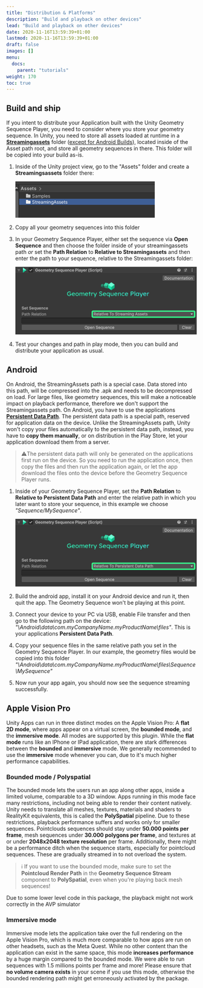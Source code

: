 ```yaml
---
title: "Distribution & Platforms"
description: "Build and playback on other devices"
lead: "Build and playback on other devices"
date: 2020-11-16T13:59:39+01:00
lastmod: 2020-11-16T13:59:39+01:00
draft: false
images: []
menu:
  docs:
    parent: "tutorials"
weight: 170
toc: true
---
```


## Build and ship

If you intent to distribute your Application built with the Unity Geometry Sequence Player, you need to consider where you store your geometry sequence.
In Unity, you need to store all assets loaded at runtime in a [**Streamingassets**](https://docs.unity3d.com/Manual/StreamingAssets.html) folder ([except for Android Builds](#android)), located inside of the Asset path root, and store all geometry sequences in there. This folder will be copied into your build as-is.

1. Inside of the Unity project view, go to the "Assets" folder and create a **Streamingsassets** folder there:

    ![Add Streamingassets folder in Assets directory](create_streamingassets.png)

2. Copy all your geometry sequences into this folder

3. In your Geometry Sequence Player, either set the sequence via **Open Sequence** and then choose the folder inside of your streamingassets path *or* set the **Path Relation** to **Relative to Streamingassets** and then enter the path to your sequence, relative to the Streamingassets folder:

    ![Set the streamingassets path relation and path](set_streamingassets_path.png)

4. Test your changes and path in play mode, then you can build and distribute your application as usual.

## Android

On Android, the StreamingAssets path is a special case. Data stored into this path, will be compressed into the .apk and needs to be decompressed on load. For large files, like geometry sequences, this will make a noticeable impact on playback performance, therefore we don't support the Streamingassets path. On Android, you have to use the applications [**Persistent Data Path**](https://docs.unity3d.com/ScriptReference/Application-persistentDataPath.html). The persistent data path is a special path, reserved for application data on the device. Unlike the StreamingAssets path, Unity won't copy your files automatically to the persistent data path, instead, you have to **copy them manually**, or on distribution in the Play Store, let your application download them from a server.

> ⚠️The persistent data path will only be generated on the applications first run on the device. So you need to run the application once, then copy the files and then run the application again, or let the app download the files onto the device before the Geometry Sequence Player runs.

1. Inside of your Geometry Sequence Player, set the **Path Relation** to **Relative to Persistent Data Path** and enter the relative path in which you later want to store your sequence, in this example we choose *"Sequence/MySequence"*.

    ![Set the persistent data path relation and path](set_persistentdata_path.png)

2. Build the android app, install it on your Android device and run it, then quit the app. The Geometry Sequence won't be playing at this point.

3. Connect your device to your PC via USB, enable File transfer and then go to the following path on the device:
*"\Android\data\com.myCompanyName.myProductName\files"*. This is your applications **Persistent Data Path**.

4. Copy your sequence files in the same relative path you set in the Geometry Sequence Player. In our example, the geometry files would be copied into this folder *"\Android\data\com.myCompanyName.myProductName\files\Sequence\MySequence"*

5. Now run your app again, you should now see the sequence streaming successfully.

## Apple Vision Pro

Unity Apps can run in three distinct modes on the Apple Vision Pro: A **flat 2D mode**, where apps appear on a virtual screen, the **bounded mode**, and the **immersive mode**.
All modes are supported by this plugin. While the **flat mode** runs like an IPhone or IPad application, there are stark differences between the **bounded** and **immersive** mode.
We generally recommended to use the **immersive** mode whenever you can, due to it's much higher performance capabilities.

### Bounded mode / Polyspatial

The bounded mode lets the users run an app along other apps, inside a limited volume, comparable to a 3D window. Apps running in this mode face many restrictions, including not being able to render their content natively. Unity needs to translate all meshes, textures, materials and shaders to RealityKit equivalents, this is called the **PolySpatial** pipeline. Due to these restrictions, playback performance suffers and works only for smaller sequences. Pointclouds sequences should stay under **50.000 points per frame**, mesh sequences under **30.000 polygons per frame**, and textures at or under **2048x2048 texture resolution** per frame. Additionally, there might be a performance ditch when the sequence starts, especially for pointcloud sequences. These are gradually streamed in to not overload the system.

> ℹ️ If you want to use the bounded mode, make sure to set the **Pointcloud Render Path** in the **Geometry Sequence Stream** component to **PolySpatial**, even when you're playing back mesh sequences!

Due to some lower level code in this package, the playback might not work correctly in the AVP simulator

### Immersive mode

Immersive mode lets the application take over the full rendering on the Apple Vision Pro, which is much more comparable to how apps are run on other headsets, such as the Meta Quest. While no other content than the application can exist in the same space, this mode **increases performance** by a huge margin compared to the bounded mode. We were able to run sequences with 1.5 millions points per frame and more! Please ensure that **no volume camera exists** in your scene if you use this mode, otherwise the bounded rendering path might get erroneously activated by the package.
